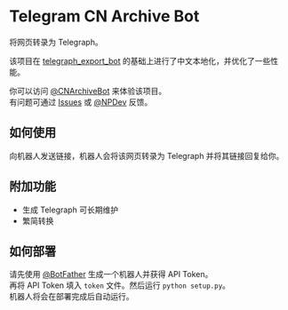 # Telegram CN Archive Bot

将网页转录为 Telegraph。

该项目在 [telegraph_export_bot](https://github.com/gaoyunzhi/telegraph_export_bot) 的基础上进行了中文本地化，并优化了一些性能。

你可以访问 [@CNArchiveBot](https://t.me/CNArchiveBot) 来体验该项目。  
有问题可通过 [Issues](https://github.com/NullPointerMaker/telegram_cn_archive_bot/issues) 或 [@NPDev](https://t.me/NPDev) 反馈。

## 如何使用

向机器人发送链接，机器人会将该网页转录为 Telegraph 并将其链接回复给你。

## 附加功能
* 生成 Telegraph 可长期维护
* 繁简转换

## 如何部署

请先使用 [@BotFather](https://t.me/botfather) 生成一个机器人并获得 API Token。  
再将 API Token 填入 `token` 文件。然后运行 `python setup.py`。  
机器人将会在部署完成后自动运行。